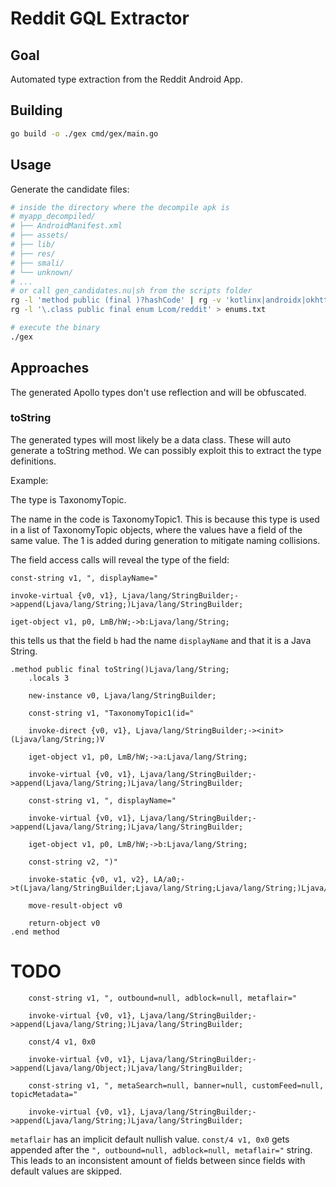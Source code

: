 # Reddit GQL Extractor

## Goal

Automated type extraction from the Reddit Android App.

## Building

```bash
go build -o ./gex cmd/gex/main.go
```

## Usage

Generate the candidate files:

```bash
# inside the directory where the decompile apk is
# myapp_decompiled/
# ├── AndroidManifest.xml
# ├── assets/
# ├── lib/
# ├── res/
# ├── smali/
# └── unknown/
# ...
# or call gen_candidates.nu|sh from the scripts folder
rg -l 'method public (final )?hashCode' | rg -v 'kotlinx|androidx|okhttp|bitdrift|airbnb|google|facebook' > candidates.txt
rg -l '\.class public final enum Lcom/reddit' > enums.txt

# execute the binary
./gex
```

## Approaches

The generated Apollo types don't use reflection and will be obfuscated.

### toString

The generated types will most likely be a data class. These will auto generate a toString method. We can possibly exploit this to extract the type definitions.

Example:

The type is TaxonomyTopic.

The name in the code is TaxonomyTopic1. This is because this type is used in a list of TaxonomyTopic objects, where the values have a field of the same value. The 1 is added during generation to mitigate naming collisions.

The field access calls will reveal the type of the field:

```smali
const-string v1, ", displayName="

invoke-virtual {v0, v1}, Ljava/lang/StringBuilder;->append(Ljava/lang/String;)Ljava/lang/StringBuilder;

iget-object v1, p0, LmB/hW;->b:Ljava/lang/String;

```

this tells us that the field `b` had the name `displayName` and that it is a Java String.

```smali
.method public final toString()Ljava/lang/String;
    .locals 3

    new-instance v0, Ljava/lang/StringBuilder;

    const-string v1, "TaxonomyTopic1(id="

    invoke-direct {v0, v1}, Ljava/lang/StringBuilder;-><init>(Ljava/lang/String;)V

    iget-object v1, p0, LmB/hW;->a:Ljava/lang/String;

    invoke-virtual {v0, v1}, Ljava/lang/StringBuilder;->append(Ljava/lang/String;)Ljava/lang/StringBuilder;

    const-string v1, ", displayName="

    invoke-virtual {v0, v1}, Ljava/lang/StringBuilder;->append(Ljava/lang/String;)Ljava/lang/StringBuilder;

    iget-object v1, p0, LmB/hW;->b:Ljava/lang/String;

    const-string v2, ")"

    invoke-static {v0, v1, v2}, LA/a0;->t(Ljava/lang/StringBuilder;Ljava/lang/String;Ljava/lang/String;)Ljava/lang/String;

    move-result-object v0

    return-object v0
.end method
```
# TODO

```smali
    const-string v1, ", outbound=null, adblock=null, metaflair="

    invoke-virtual {v0, v1}, Ljava/lang/StringBuilder;->append(Ljava/lang/String;)Ljava/lang/StringBuilder;

    const/4 v1, 0x0

    invoke-virtual {v0, v1}, Ljava/lang/StringBuilder;->append(Ljava/lang/Object;)Ljava/lang/StringBuilder;

    const-string v1, ", metaSearch=null, banner=null, customFeed=null, topicMetadata="

    invoke-virtual {v0, v1}, Ljava/lang/StringBuilder;->append(Ljava/lang/String;)Ljava/lang/StringBuilder;
```

`metaflair` has an implicit default nullish value. `const/4 v1, 0x0` gets appended after the `", outbound=null, adblock=null, metaflair="` string. This leads to an inconsistent amount of fields between since fields with default values are skipped.